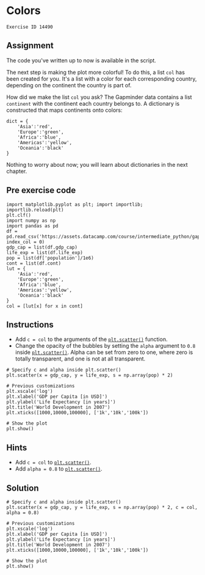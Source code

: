 
#  Colors

```
Exercise ID 14490
```

##  Assignment 

The code you've written up to now is available in the script.

The next step is making the plot more colorful! To do this, a list `col` has been created for you. It's a list with a color for each corresponding country, depending on the continent the country is part of.

How did we make the list `col` you ask? The Gapminder data contains a list `continent` with the continent each country belongs to. A dictionary is constructed that maps continents onto colors:

```
dict = {
    'Asia':'red',
    'Europe':'green',
    'Africa':'blue',
    'Americas':'yellow',
    'Oceania':'black'
}

```

Nothing to worry about now; you will learn about dictionaries in the next chapter.

##  Pre exercise code 

```
import matplotlib.pyplot as plt; import importlib; importlib.reload(plt)
plt.clf()
import numpy as np
import pandas as pd
df = pd.read_csv('https://assets.datacamp.com/course/intermediate_python/gapminder.csv', index_col = 0)
gdp_cap = list(df.gdp_cap)
life_exp = list(df.life_exp)
pop = list(df['population']/1e6)
cont = list(df.cont)
lut = {
    'Asia':'red',
    'Europe':'green',
    'Africa':'blue',
    'Americas':'yellow',
    'Oceania':'black'
}
col = [lut[x] for x in cont]
```



##  Instructions 

- Add `c = col` to the arguments of the [`plt.scatter()`](https://matplotlib.org/stable/api/_as_gen/matplotlib.pyplot.scatter.html) function.
- Change the opacity of the bubbles by setting the `alpha` argument to `0.8` inside [`plt.scatter()`](https://matplotlib.org/stable/api/_as_gen/matplotlib.pyplot.scatter.html). Alpha can be set from zero to one, where zero is totally transparent, and one is not at all transparent.



```
# Specify c and alpha inside plt.scatter()
plt.scatter(x = gdp_cap, y = life_exp, s = np.array(pop) * 2)

# Previous customizations
plt.xscale('log') 
plt.xlabel('GDP per Capita [in USD]')
plt.ylabel('Life Expectancy [in years]')
plt.title('World Development in 2007')
plt.xticks([1000,10000,100000], ['1k','10k','100k'])

# Show the plot
plt.show()
```

##  Hints 

- Add `c = col` to [`plt.scatter()`](https://matplotlib.org/stable/api/_as_gen/matplotlib.pyplot.scatter.html).
- Add `alpha = 0.8` to [`plt.scatter()`](https://matplotlib.org/stable/api/_as_gen/matplotlib.pyplot.scatter.html).



##  Solution 

```
# Specify c and alpha inside plt.scatter()
plt.scatter(x = gdp_cap, y = life_exp, s = np.array(pop) * 2, c = col, alpha = 0.8)

# Previous customizations
plt.xscale('log') 
plt.xlabel('GDP per Capita [in USD]')
plt.ylabel('Life Expectancy [in years]')
plt.title('World Development in 2007')
plt.xticks([1000,10000,100000], ['1k','10k','100k'])

# Show the plot
plt.show()
```



